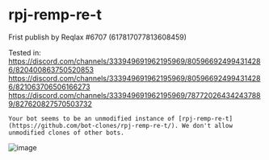 # rpj-remp-re-t
Frist publish by Reqlax #6707 (617817077813608459)

Tested in:
https://discord.com/channels/333949691962195969/805966924994314286/820400863750520853
https://discord.com/channels/333949691962195969/805966924994314286/821063706506166273
https://discord.com/channels/333949691962195969/787720264342437889/827620827570503732

``Your bot seems to be an unmodified instance of [rpj-remp-re-t](https://github.com/bot-clones/rpj-remp-re-t/). We don't allow unmodified clones of other bots.``

![image](https://user-images.githubusercontent.com/42223873/113578699-e4b8ab80-962b-11eb-95cb-91901e1544f9.png)
